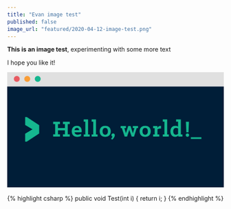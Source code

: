 ```yaml
---
title: "Evan image test"
published: false
image_url: "featured/2020-04-12-image-test.png"
---
```


**This is an image test**, experimenting with some more text

I hope you like it!

![Hello world image](/assets/images/posts/2019-01-29/hello-world.png)

{% highlight csharp %}
public void Test(int i) {
    return i;
}
{% endhighlight %}
